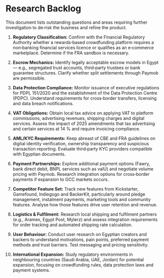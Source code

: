 # Research Backlog

This document lists outstanding questions and areas requiring further investigation to de‑risk the business and refine the product.

1. **Regulatory Classification:** Confirm with the Financial Regulatory Authority whether a rewards‑based crowdfunding platform requires a non‑banking financial services licence or qualifies as an e‑commerce marketplace.  Determine if the FRA sandbox is necessary.

2. **Escrow Mechanics:** Identify legally acceptable escrow models in Egypt — e.g., segregated trust accounts, third‑party trustees or bank guarantee structures.  Clarify whether split settlements through Paymob are permissible.

3. **Data Protection Compliance:** Monitor issuance of executive regulations for PDPL 151/2020 and the establishment of the Data Protection Centre (PDPC).  Understand requirements for cross‑border transfers, licensing and data breach notifications.

4. **VAT Obligations:** Obtain local tax advice on applying VAT to platform commissions, advertising revenues, shipping charges and digital services.  Assess the impact of 2025 amendments that tax advertising and certain services at 14 % and require invoicing compliance.

5. **AML/KYC Requirements:** Keep abreast of CBE and FRA guidelines on digital identity verification, ownership transparency and suspicious transaction reporting.  Evaluate third‑party KYC providers compatible with Egyptian documents.

6. **Payment Partnerships:** Explore additional payment options (Fawry, bank direct debit, BNPL services such as valU) and negotiate volume pricing with Paymob.  Research integration options for cross‑border payments if expansion to GCC markets occurs.

7. **Competitor Feature Set:** Track new features from Kickstarter, Gamefound, Indiegogo and BackerKit, particularly around pledge management, instalment payments, marketing tools and community features.  Analyse how those features drive user retention and revenue.

8. **Logistics & Fulfilment:** Research local shipping and fulfilment partners (e.g., Aramex, Egypt Post, Mylerz) and assess integration requirements for order tracking and automated shipping rate calculation.

9. **User Behaviour:** Conduct user research on Egyptian creators and backers to understand motivations, pain points, preferred payment methods and trust barriers.  Test messaging and pricing sensitivity.

10. **International Expansion:** Study regulatory environments in neighbouring countries (Saudi Arabia, UAE, Jordan) for potential expansion, focusing on crowdfunding rules, data protection laws and payment systems.
